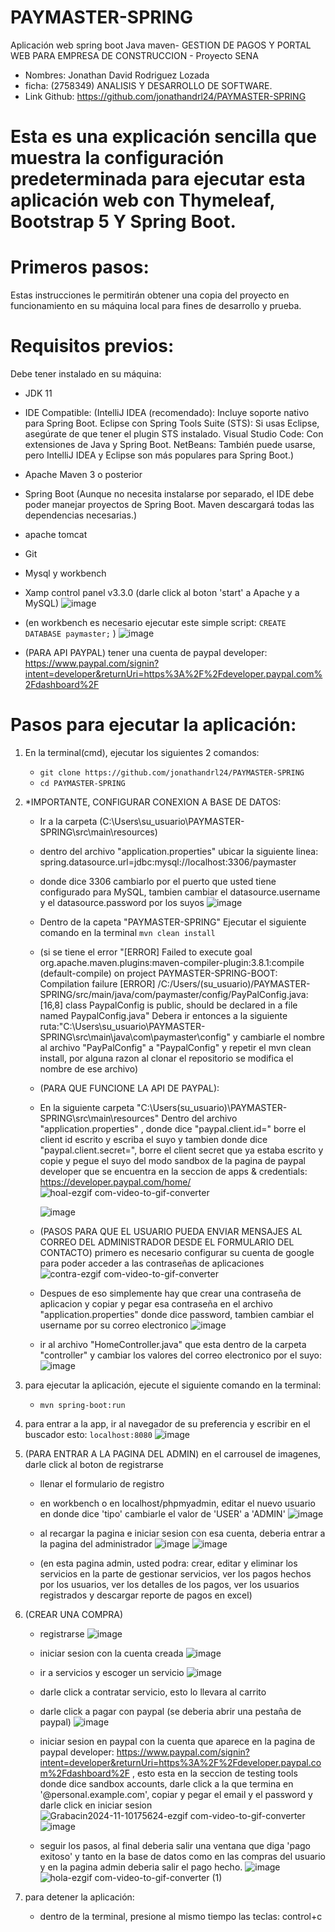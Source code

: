 # PAYMASTER-SPRING

Aplicación web spring boot Java maven- GESTION DE PAGOS Y PORTAL WEB PARA EMPRESA DE CONSTRUCCION - Proyecto SENA
- Nombres: Jonathan David Rodriguez Lozada
- ficha: (2758349) ANALISIS Y DESARROLLO DE SOFTWARE.
- Link Github: https://github.com/jonathandrl24/PAYMASTER-SPRING  

# Esta es una explicación sencilla que muestra la configuración predeterminada para ejecutar esta aplicación web con Thymeleaf, Bootstrap 5 Y Spring Boot.

# Primeros pasos:
Estas instrucciones le permitirán obtener una copia del proyecto en funcionamiento en su máquina local para fines de desarrollo y prueba.

# Requisitos previos:
Debe tener instalado en su máquina:
- JDK 11
- IDE Compatible: (IntelliJ IDEA (recomendado): Incluye soporte nativo para Spring Boot.
  Eclipse con Spring Tools Suite (STS): Si usas Eclipse, asegúrate de que tener el plugin STS instalado.
  Visual Studio Code: Con extensiones de Java y Spring Boot.
  NetBeans: También puede usarse, pero IntelliJ IDEA y Eclipse son más populares para Spring Boot.)
- Apache Maven 3 o posterior
- Spring Boot (Aunque no necesita instalarse por separado, el IDE debe poder manejar proyectos de Spring Boot. Maven descargará todas las dependencias necesarias.)
- apache tomcat
- Git
- Mysql y workbench 
- Xamp control panel v3.3.0 (darle click al boton 'start' a Apache y a MySQL)
![image](https://github.com/user-attachments/assets/08d37dd0-54a2-4b4d-95f8-852755732350)
- (en workbench es necesario ejecutar este simple script: `CREATE DATABASE paymaster;` )
  ![image](https://github.com/user-attachments/assets/65db2ad1-b34a-4045-a616-8e2c177025a1)

- (PARA API PAYPAL) tener una cuenta de paypal developer: https://www.paypal.com/signin?intent=developer&returnUri=https%3A%2F%2Fdeveloper.paypal.com%2Fdashboard%2F

# Pasos para ejecutar la aplicación:

1. En la terminal(cmd), ejecutar los siguientes 2 comandos:

   - `git clone https://github.com/jonathandrl24/PAYMASTER-SPRING`
   - `cd PAYMASTER-SPRING`

2. *IMPORTANTE, CONFIGURAR CONEXION A BASE DE DATOS:
   - Ir a la carpeta (C:\Users\su_usuario\PAYMASTER-SPRING\src\main\resources)
   - dentro del archivo "application.properties" ubicar la siguiente linea: spring.datasource.url=jdbc:mysql://localhost:3306/paymaster
   - donde dice 3306 cambiarlo por el puerto que usted tiene configurado para MySQL, tambien cambiar el datasource.username y el datasource.password por los suyos
    ![image](https://github.com/user-attachments/assets/c0c5915f-cdc9-4891-9fc4-1a10524cb32d)
   - Dentro de la capeta "PAYMASTER-SPRING" Ejecutar el siguiente comando en la terminal `mvn clean install` 
   - (si se tiene el error "[ERROR] Failed to execute goal org.apache.maven.plugins:maven-compiler-plugin:3.8.1:compile (default-compile) on project
   PAYMASTER-SPRING-BOOT: Compilation failure
   [ERROR] /C:/Users/(su_usuario)/PAYMASTER-SPRING/src/main/java/com/paymaster/config/PayPalConfig.java:[16,8] class PaypalConfig is public, should be declared in a file named PaypalConfig.java" 
   Debera ir entonces a la siguiente ruta:"C:\Users\su_usuario\PAYMASTER-SPRING\src\main\java\com\paymaster\config"
   y cambiarle el nombre al archivo "PayPalConfig" a "PaypalConfig" y repetir el mvn clean install, por alguna 
   razon al clonar el repositorio se modifica el nombre de ese archivo)

   - (PARA QUE FUNCIONE LA API DE PAYPAL):
   - En la siguiente carpeta "C:\Users\(su_usuario)\PAYMASTER-SPRING\src\main\resources" Dentro del archivo "application.properties" , donde dice "paypal.client.id=" borre el client id escrito y escriba el suyo y tambien donde dice "paypal.client.secret=", borre el client secret que ya estaba escrito y copie y pegue el suyo del modo sandbox de la pagina de paypal developer que se encuentra en la seccion de apps & credentials: https://developer.paypal.com/home/
     ![hoal-ezgif com-video-to-gif-converter](https://github.com/user-attachments/assets/4ce86135-1845-4d31-a638-315fcc473922)

     ![image](https://github.com/user-attachments/assets/a708c48b-c69a-4fc0-b5e1-4c3a2868cf95)

   - (PASOS PARA QUE EL USUARIO PUEDA ENVIAR MENSAJES AL CORREO DEL ADMINISTRADOR DESDE EL FORMULARIO DEL CONTACTO) primero es necesario configurar su cuenta de google para poder acceder a las contraseñas de aplicaciones
   ![contra-ezgif com-video-to-gif-converter](https://github.com/user-attachments/assets/0342cc38-b0ee-4b58-b5eb-eb2ff1628a47)

   - Despues de eso simplemente hay que crear una contraseña de aplicacion y copiar y pegar esa contraseña en el archivo "application.properties" donde dice password, tambien cambiar el username por su correo electronico
  ![image](https://github.com/user-attachments/assets/3ebaac5a-fc4e-4bdd-8da5-432f68ce329f)

   - ir al archivo "HomeController.java" que esta dentro de la carpeta "controller" y cambiar los valores del correo electronico por el suyo:
     ![image](https://github.com/user-attachments/assets/1163c205-aa0c-481a-b159-6b4e78febf16)


3. para ejecutar la aplicación, ejecute el siguiente comando en la terminal:
   - `mvn spring-boot:run`

4. para entrar a la app, ir al navegador de su preferencia y escribir en el buscador esto:
   `localhost:8080`
   ![image](https://github.com/user-attachments/assets/5a8166ce-125a-49e2-90aa-a455acb15142)


6. (PARA ENTRAR A LA PAGINA DEL ADMIN) en el carrousel de imagenes, darle click al boton de registrarse
    - llenar el formulario de registro
    - en workbench o en localhost/phpmyadmin, editar el nuevo usuario en donde dice 'tipo' cambiarle el valor de 'USER' a 'ADMIN'
      ![image](https://github.com/user-attachments/assets/19fd665b-2766-4efe-a5d4-6a7f9b145e1a)

    - al recargar la pagina e iniciar sesion con esa cuenta, deberia entrar a la pagina del administrador
      ![image](https://github.com/user-attachments/assets/67cd15fc-ad2c-4519-8770-58a25465c5a1)
      ![image](https://github.com/user-attachments/assets/fbd6a1bb-d712-4055-8029-d2f7b1af893b)


    - (en esta pagina admin, usted podra: crear, editar y eliminar los servicios en la parte de gestionar servicios, ver los pagos hechos por los usuarios, ver los detalles de los pagos, ver los usuarios 
      registrados y descargar reporte de pagos en excel)

7. (CREAR UNA COMPRA)
    - registrarse
      ![image](https://github.com/user-attachments/assets/38d32197-7402-4fb6-b9c9-1bbc4167cbd8)

    - iniciar sesion con la cuenta creada
      ![image](https://github.com/user-attachments/assets/7a931ceb-6e6b-4ea5-b34a-ded71bf26535)

    - ir a servicios y escoger un servicio
      ![image](https://github.com/user-attachments/assets/7f4800ae-3921-4fe1-a370-a8f7b7a2200c)

    - darle click a contratar servicio, esto lo llevara al carrito
    - darle click a pagar con paypal (se deberia abrir una pestaña de paypal)
      ![image](https://github.com/user-attachments/assets/745415fb-7c7c-4bd0-970c-dcc847f9f5fc)

    - iniciar sesion en paypal con la cuenta que aparece en la pagina de paypal developer: https://www.paypal.com/signin?intent=developer&returnUri=https%3A%2F%2Fdeveloper.paypal.com%2Fdashboard%2F , esto esta en la seccion de testing tools donde dice sandbox accounts, darle click a la que termina en    
      '@personal.example.com', copiar y pegar el email y el password y darle click en iniciar sesion
      ![Grabacin2024-11-10175624-ezgif com-video-to-gif-converter](https://github.com/user-attachments/assets/37e2a11b-b583-4752-bf7a-0ee753bb95d0)
      ![image](https://github.com/user-attachments/assets/9a23651b-4960-46e8-957c-734882bef9ef)

    - seguir los pasos, al final deberia salir una ventana que diga 'pago exitoso' y tanto en la base de datos como en las compras del usuario y en la pagina admin deberia salir el pago hecho.
      ![image](https://github.com/user-attachments/assets/9fd4bfb5-9959-4395-a08d-93506e694760)
      ![hola-ezgif com-video-to-gif-converter (1)](https://github.com/user-attachments/assets/09d90a47-a6f8-4875-ab02-cee435d7002f)
  

8. para detener la aplicación: 
   - dentro de la terminal, presione al mismo tiempo las teclas: control+c


